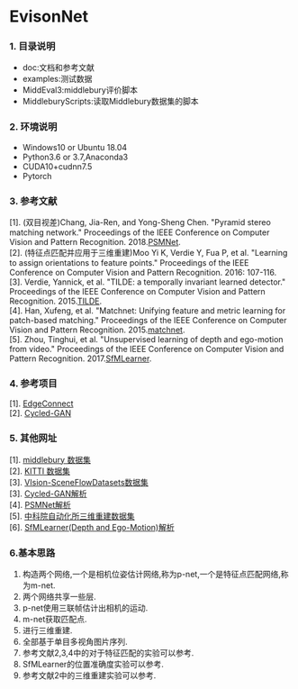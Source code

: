 EvisonNet
=====
### 1. 目录说明<br>
* doc:文档和参考文献
* examples:测试数据
* MiddEval3:middlebury评价脚本
* MiddleburyScripts:读取Middlebury数据集的脚本
### 2. 环境说明<br>
* Windows10 or Ubuntu 18.04
* Python3.6 or 3.7,Anaconda3
* CUDA10+cudnn7.5
* Pytorch
### 3. 参考文献<br>
[1]. (双目视差)Chang, Jia-Ren, and Yong-Sheng Chen. "Pyramid stereo matching network." Proceedings of the IEEE Conference on Computer Vision and Pattern Recognition. 2018.[PSMNet](https://github.com/JiaRenChang/PSMNet).<br>
[2]. (特征点匹配并应用于三维重建)Moo Yi K, Verdie Y, Fua P, et al. "Learning to assign orientations to feature points." Proceedings of the IEEE Conference on Computer Vision and Pattern Recognition. 2016: 107-116.<br>
[3]. Verdie, Yannick, et al. "TILDE: a temporally invariant learned detector." Proceedings of the IEEE Conference on Computer Vision and Pattern Recognition. 2015.[TILDE](https://github.com/cvlab-epfl/TILDE).<br>
[4]. Han, Xufeng, et al. "Matchnet: Unifying feature and metric learning for patch-based matching." Proceedings of the IEEE Conference on Computer Vision and Pattern Recognition. 2015.[matchnet](https://github.com/hanxf/matchnet).<br>
[5]. Zhou, Tinghui, et al. "Unsupervised learning of depth and ego-motion from video." Proceedings of the IEEE Conference on Computer Vision and Pattern Recognition. 2017.[SfMLearner](https://github.com/tinghuiz/SfMLearner).<br>
### 4. 参考项目
[1]. [EdgeConnect](https://github.com/knazeri/edge-connect)<br>
[2]. [Cycled-GAN](https://github.com/andrea-pilzer/unsup-stereo-depthGAN/)<br>
### 5. 其他网址
[1]. [middlebury 数据集](http://vision.middlebury.edu/stereo/)<br>
[2]. [KITTI 数据集](http://www.cvlibs.net/datasets/kitti/)<br>
[3]. [VIsion-SceneFlowDatasets数据集](https://lmb.informatik.uni-freiburg.de/resources/datasets/SceneFlowDatasets.en.html#faq)<br>
[3]. [Cycled-GAN解析](https://www.cnblogs.com/19991201xiao/p/9734422.html)<br>
[4]. [PSMNet解析](https://blog.csdn.net/zhiwei2coder/article/details/79929864?utm_source=blogxgwz3)<br>
[5]. [中科院自动化所三维重建数据集](http://vision.ia.ac.cn/zh/data/index.html)<br>
[6]. [SfMLearner(Depth and Ego-Motion)解析](https://zhuanlan.zhihu.com/p/50544334)<br>
### 6.基本思路
1. 构造两个网络,一个是相机位姿估计网络,称为p-net,一个是特征点匹配网络,称为m-net.<br>
2. 两个网络共享一些层.<br>
3. p-net使用三联帧估计出相机的运动.<br>
4. m-net获取匹配点.<br>
5. 进行三维重建.<br>
6. 全部基于单目多视角图片序列.<br>
7. 参考文献2,3,4中的对于特征匹配的实验可以参考.<br>
8. SfMLearner的位置准确度实验可以参考.<br>
9. 参考文献2中的三维重建实验可以参考.<br>